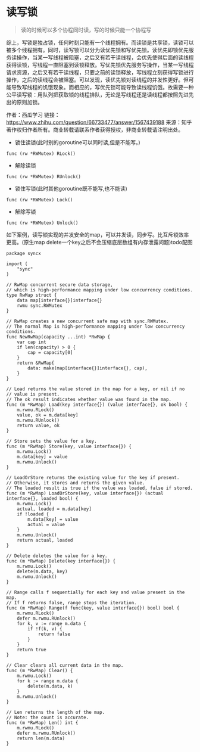 # 读写锁
> 读的时候可以多个协程同时读，写的时候只能一个协程写

综上，写锁是独占锁，任何时刻只能有一个线程拥有。而读锁是共享锁，读锁可以被多个线程拥有。同时，读写锁可以分为读优先锁和写优先锁。读优先即锁优先服务读操作，当某一写线程被阻塞，之后又有若干读线程，会优先使得后面的读线程获得读锁，写线程一直阻塞到读锁释放。写优先锁优先服务写操作，当某一写线程请求资源，之后又有若干读线程，只要之前的读锁释放，写线程立刻获得写锁进行操作，之后的读线程会被阻塞。可以发现，读优先锁对读线程的并发性更好。但可能导致写线程的饥饿现象。而相应的，写优先锁可能导致读线程饥饿。故需要一种公平读写锁：用队列把获取锁的线程排队，无论是写线程还是读线程都按照先进先出的原则加锁。

作者：西瓜学习
链接：https://www.zhihu.com/question/66733477/answer/1567439188
来源：知乎
著作权归作者所有。商业转载请联系作者获得授权，非商业转载请注明出处。

- 锁住读锁(此时别的goroutine可以同时读,但是不能写。)
```
func (rw *RWMutex) RLock()
```
- 解除读锁
```
func (rw *RWMutex) RUnlock()
```
- 锁住写锁(此时其他goroutine既不能写,也不能读)
```
func (rw *RWMutex) Lock()
```
- 解除写锁
```
func (rw *RWMutex) Unlock()
```

如下案例，读写锁实现的并发安全的map，可以并发读，同步写。比互斥锁效率更高。(原生map delete一个key之后不会压缩底层数组有内存泄露问题)todo配图

```
package syncx

import (
	"sync"
)

// RwMap concurrent secure data storage,
// which is high-performance mapping under low concurrency conditions.
type RwMap struct {
	data map[interface{}]interface{}
	rwmu sync.RWMutex
}

// RwMap creates a new concurrent safe map with sync.RWMutex.
// The normal Map is high-performance mapping under low concurrency conditions.
func NewRwMap(capacity ...int) *RwMap {
	var cap int
	if len(capacity) > 0 {
		cap = capacity[0]
	}
	return &RwMap{
		data: make(map[interface{}]interface{}, cap),
	}
}

// Load returns the value stored in the map for a key, or nil if no
// value is present.
// The ok result indicates whether value was found in the map.
func (m *RwMap) Load(key interface{}) (value interface{}, ok bool) {
	m.rwmu.RLock()
	value, ok = m.data[key]
	m.rwmu.RUnlock()
	return value, ok
}

// Store sets the value for a key.
func (m *RwMap) Store(key, value interface{}) {
	m.rwmu.Lock()
	m.data[key] = value
	m.rwmu.Unlock()
}

// LoadOrStore returns the existing value for the key if present.
// Otherwise, it stores and returns the given value.
// The loaded result is true if the value was loaded, false if stored.
func (m *RwMap) LoadOrStore(key, value interface{}) (actual interface{}, loaded bool) {
	m.rwmu.Lock()
	actual, loaded = m.data[key]
	if !loaded {
		m.data[key] = value
		actual = value
	}
	m.rwmu.Unlock()
	return actual, loaded
}

// Delete deletes the value for a key.
func (m *RwMap) Delete(key interface{}) {
	m.rwmu.Lock()
	delete(m.data, key)
	m.rwmu.Unlock()
}

// Range calls f sequentially for each key and value present in the map.
// If f returns false, range stops the iteration.
func (m *RwMap) Range(f func(key, value interface{}) bool) bool {
	m.rwmu.RLock()
	defer m.rwmu.RUnlock()
	for k, v := range m.data {
		if !f(k, v) {
			return false
		}
	}
	return true
}

// Clear clears all current data in the map.
func (m *RwMap) Clear() {
	m.rwmu.Lock()
	for k := range m.data {
		delete(m.data, k)
	}
	m.rwmu.Unlock()
}

// Len returns the length of the map.
// Note: the count is accurate.
func (m *RwMap) Len() int {
	m.rwmu.RLock()
	defer m.rwmu.RUnlock()
	return len(m.data)
}
```